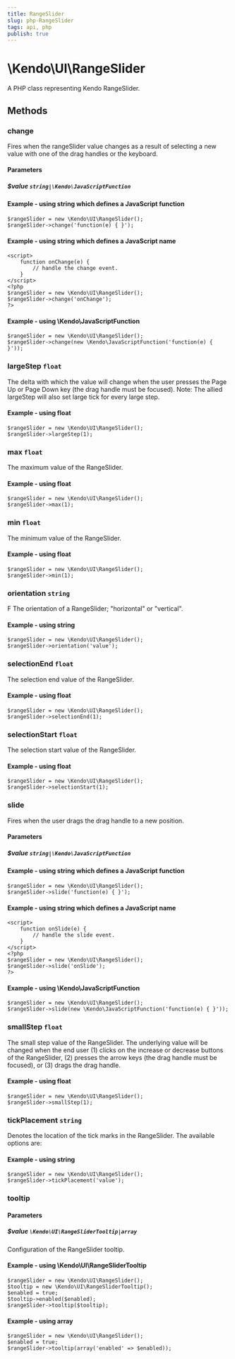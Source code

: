 ```yaml
---
title: RangeSlider
slug: php-RangeSlider
tags: api, php
publish: true
---
```


# \Kendo\UI\RangeSlider

A PHP class representing Kendo RangeSlider.


## Methods

### change
Fires when the rangeSlider value changes as a result of selecting a new value with one of the drag handles or the keyboard.
#### Parameters

##### $value `string|\Kendo\JavaScriptFunction`

#### Example - using string which defines a JavaScript function

    $rangeSlider = new \Kendo\UI\RangeSlider();
    $rangeSlider->change('function(e) { }');

#### Example - using string which defines a JavaScript name
    <script>
        function onChange(e) {
            // handle the change event.
        }
    </script>
    <?php
    $rangeSlider = new \Kendo\UI\RangeSlider();
    $rangeSlider->change('onChange');
    ?>

#### Example - using \Kendo\JavaScriptFunction

    $rangeSlider = new \Kendo\UI\RangeSlider();
    $rangeSlider->change(new \Kendo\JavaScriptFunction('function(e) { }'));

### largeStep `float`

The delta with which the value will change when the user presses the Page Up or Page Down key (the drag
handle must be focused). Note: The allied largeStep will also set large tick for every large step.


#### Example - using float
    $rangeSlider = new \Kendo\UI\RangeSlider();
    $rangeSlider->largeStep(1);

### max `float`

The maximum value of the RangeSlider.


#### Example - using float
    $rangeSlider = new \Kendo\UI\RangeSlider();
    $rangeSlider->max(1);

### min `float`

The minimum value of the RangeSlider.


#### Example - using float
    $rangeSlider = new \Kendo\UI\RangeSlider();
    $rangeSlider->min(1);

### orientation `string`

F
The orientation of a RangeSlider; "horizontal" or
"vertical".


#### Example - using string
    $rangeSlider = new \Kendo\UI\RangeSlider();
    $rangeSlider->orientation('value');

### selectionEnd `float`

The selection end value of the RangeSlider.


#### Example - using float
    $rangeSlider = new \Kendo\UI\RangeSlider();
    $rangeSlider->selectionEnd(1);

### selectionStart `float`

The selection start value of the RangeSlider.


#### Example - using float
    $rangeSlider = new \Kendo\UI\RangeSlider();
    $rangeSlider->selectionStart(1);

### slide
Fires when the user drags the drag handle to a new position.
#### Parameters

##### $value `string|\Kendo\JavaScriptFunction`

#### Example - using string which defines a JavaScript function

    $rangeSlider = new \Kendo\UI\RangeSlider();
    $rangeSlider->slide('function(e) { }');

#### Example - using string which defines a JavaScript name
    <script>
        function onSlide(e) {
            // handle the slide event.
        }
    </script>
    <?php
    $rangeSlider = new \Kendo\UI\RangeSlider();
    $rangeSlider->slide('onSlide');
    ?>

#### Example - using \Kendo\JavaScriptFunction

    $rangeSlider = new \Kendo\UI\RangeSlider();
    $rangeSlider->slide(new \Kendo\JavaScriptFunction('function(e) { }'));

### smallStep `float`

The small step value of the RangeSlider. The underlying value will be changed when the end
user (1) clicks on the increase or decrease buttons of the RangeSlider, (2) presses the
arrow keys (the drag handle must be focused), or (3) drags the drag handle.


#### Example - using float
    $rangeSlider = new \Kendo\UI\RangeSlider();
    $rangeSlider->smallStep(1);

### tickPlacement `string`

Denotes the location of the tick marks in the RangeSlider. The available options are:


#### Example - using string
    $rangeSlider = new \Kendo\UI\RangeSlider();
    $rangeSlider->tickPlacement('value');

### tooltip

#### Parameters

##### $value `\Kendo\UI\RangeSliderTooltip|array`

Configuration of the RangeSlider tooltip.


#### Example - using \Kendo\UI\RangeSliderTooltip

    $rangeSlider = new \Kendo\UI\RangeSlider();
    $tooltip = new \Kendo\UI\RangeSliderTooltip();
    $enabled = true;
    $tooltip->enabled($enabled);
    $rangeSlider->tooltip($tooltip);

#### Example - using array

    $rangeSlider = new \Kendo\UI\RangeSlider();
    $enabled = true;
    $rangeSlider->tooltip(array('enabled' => $enabled));

